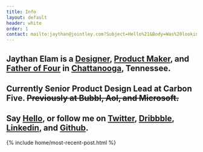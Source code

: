 ```yaml
---
title: Info
layout: default
header: white
order: 1
contact: mailto:jaythan@jointley.com?Subject=Hello%21&Body=Was%20looking%20at%20your%20website%20and%20wanted%20to%20say%20hello%21
---
```


<div class="txt-big"></div>
<section class="slide page-header xs-mt6 xs-pt6 vh_90 display-flex align-items-center" data-background="rgb(238, 238, 238)">
  <div class="page-header--upper inline-table wrapper xs-pb6">
      <div class="col md-col-12">
        <h1 class="display-1 text-black">
          Jaythan Elam is a <a href="#" class="txt" data-txt="😁">Designer</a>, <a href="#" class="txt" data-txt="😬">Product Maker</a>, and <a href="#" class="txt" data-txt="☕️">Father of Four</a> in <a href="#" class="txt" data-txt="☀️">Chattanooga</a>, Tennessee.
        </h1>
      </div>
  </div>
</section>
<section class="slide page-header vh_90 display-flex align-items-center" data-background="rgba(236,255,254,1)">
  <div class="page-header--upper inline-table wrapper xs-pb6">
      <div class="col md-col-12">
        <h1 class="display-1 text-black">Currently Senior Product Design Lead at Carbon Five. <del>Previously at Bubbl, Aol, and Microsoft.</del></h1>
      </div>
  </div>
</section>
<section class="slide page-header vh_90 display-flex align-items-center" data-background="rgba(255,254,236,1)">
  <div class="page-header--upper inline-table wrapper xs-pb6">
      <div class="col md-col-12">
        <h1 class="display-1 text-black">Say <a href="{{ page.contact }}" class="txt" data-txt="👋">Hello</a>, or follow me on <a href="{{ site.twitter }}" class="txt" data-txt="twitter">Twitter</a>, <a href="{{ site.dribbble }}" class="txt" data-txt="dribbble">Dribbble</a>, <a href="{{ site.linkedin }}" class="txt" data-txt="linkedin">Linkedin</a>, and <a href="{{ site.github }}" class="txt" data-txt="github">Github</a>.</h1>
      </div>
  </div>
</section>
<section class="slide" data-background="rgb(238, 238, 238)">
  {% include home/most-recent-post.html %}
</section>
